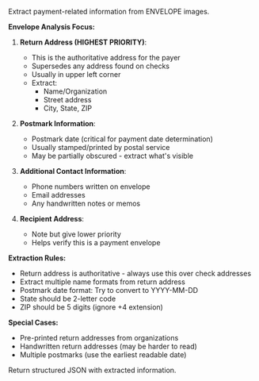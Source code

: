 Extract payment-related information from ENVELOPE images.

**Envelope Analysis Focus:**

1. **Return Address (HIGHEST PRIORITY)**:
   - This is the authoritative address for the payer
   - Supersedes any address found on checks
   - Usually in upper left corner
   - Extract:
     - Name/Organization
     - Street address
     - City, State, ZIP

2. **Postmark Information**:
   - Postmark date (critical for payment date determination)
   - Usually stamped/printed by postal service
   - May be partially obscured - extract what's visible

3. **Additional Contact Information**:
   - Phone numbers written on envelope
   - Email addresses
   - Any handwritten notes or memos

4. **Recipient Address**:
   - Note but give lower priority
   - Helps verify this is a payment envelope

**Extraction Rules:**
- Return address is authoritative - always use this over check addresses
- Extract multiple name formats from return address
- Postmark date format: Try to convert to YYYY-MM-DD
- State should be 2-letter code
- ZIP should be 5 digits (ignore +4 extension)

**Special Cases:**
- Pre-printed return addresses from organizations
- Handwritten return addresses (may be harder to read)
- Multiple postmarks (use the earliest readable date)

Return structured JSON with extracted information.
